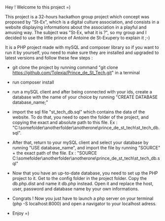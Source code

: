 Hey ! Welcome to this project =)

This project is a 32-hours hackathon group project which concept was proposed by "St-Ex", which is a digital culture association, and consists in a website displaying informations about the association in a playful and amusing way. The subject was "St-Ex, what it is ?", so my group and I decided to use the little prince of Antoine de St-Exupery to explain it ;-)

It is a PHP project made with mySQL and composer library so if you want to run it by yourself, you need to make sure they are installed and upgraded to latest versions and follow these few steps :

* git clone the project by running command "git clone https://github.com/Tolexia/Prince_de_St_Tech.git" in a terminal
* run composer install
* run a mySQL client and after being connected with your ids, create a database with the name of your choice by running "CREATE DATABASE database_name;"
* import the sql file "st_tech_db.sql" which contains the data of the website. To do that, you need to open the folder of the project, and copying the exact and absolute path to this file. Ex : "C:\somefolder\anotherfolder\anotherone\prince_de_st_tech\st_tech_db.sql".
* After that, return to your mySQL client and select your database by running "USE database_name", and import the file by running "SOURCE" + the exact path of the file. Ex : "SOURCE C:\somefolder\anotherfolder\anotherone\prince_de_st_tech\st_tech_db.sql"
* Now that you have an up-to-date database, you need to set up the PHP project to it. Get to the config folder in the project folder. Copy the db.php.dist and name it db.php instead. Open it and replace the host, user, password and database name by your own informations.
* Congrats ! Now you just have to launch a php server on your terminal (php -S localhost:8000) and open a navigator to your localhost adress.

* Enjoy =)
